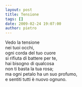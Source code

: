 ```yaml
---
layout: post
title: Tensione
tags: []
date: 2009-02-24 19:07:00
author: pietro
---
```

Vedo la tensione<br/>nei tuoi occhi,<br/>ogni corda del tuo cuore<br/>si rifiuta di battere per te,<br/>hai bisogno di qualcosa<br/>non ti basta la tua rosa;<br/>ma ogni petalo ha un suo profumo,<br/>e sentiti tutti è nuovo ognuno.
